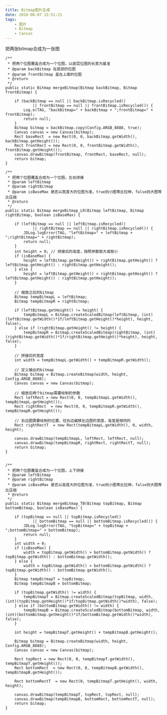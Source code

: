```yaml
---
title: Bitmap图片生成
date: 2018-06-07 15:51:21
tags: 
	- 图片
	- Bitmap
	- Canvas
---
```


把两张bitmap合成为一张图

	/**
     * 把两个位图覆盖合成为一个位图，以底层位图的长宽为基准
     * @param backBitmap 在底部的位图
     * @param frontBitmap 盖在上面的位图
     * @return
     */
    public static Bitmap mergeBitmap(Bitmap backBitmap, Bitmap frontBitmap) {

        if (backBitmap == null || backBitmap.isRecycled() 
                || frontBitmap == null || frontBitmap.isRecycled()) {
            Log.e(TAG, "backBitmap=" + backBitmap + ";frontBitmap=" + frontBitmap);
            return null;
        }
        Bitmap bitmap = backBitmap.copy(Config.ARGB_8888, true);
        Canvas canvas = new Canvas(bitmap);
        Rect baseRect  = new Rect(0, 0, backBitmap.getWidth(), backBitmap.getHeight());
        Rect frontRect = new Rect(0, 0, frontBitmap.getWidth(), frontBitmap.getHeight());
        canvas.drawBitmap(frontBitmap, frontRect, baseRect, null);
        return bitmap;
    }

    /**
     * 把两个位图覆盖合成为一个位图，左右拼接
     * @param leftBitmap 
     * @param rightBitmap 
     * @param isBaseMax 是否以宽度大的位图为准，true则小图等比拉伸，false则大图等比压缩
     * @return
     */
    public static Bitmap mergeBitmap_LR(Bitmap leftBitmap, Bitmap rightBitmap, boolean isBaseMax) {

        if (leftBitmap == null || leftBitmap.isRecycled() 
                || rightBitmap == null || rightBitmap.isRecycled()) {
            JDLog.logError(TAG, "leftBitmap=" + leftBitmap + ";rightBitmap=" + rightBitmap);
            return null;
        }
        int height = 0; // 拼接后的高度，按照参数取大或取小
        if (isBaseMax) {
            height = leftBitmap.getHeight() > rightBitmap.getHeight() ? leftBitmap.getHeight() : rightBitmap.getHeight();
        } else {
            height = leftBitmap.getHeight() < rightBitmap.getHeight() ? leftBitmap.getHeight() : rightBitmap.getHeight();
        }

        // 缩放之后的bitmap
        Bitmap tempBitmapL = leftBitmap;
        Bitmap tempBitmapR = rightBitmap;

        if (leftBitmap.getHeight() != height) {
            tempBitmapL = Bitmap.createScaledBitmap(leftBitmap, (int)(leftBitmap.getWidth()*1f/leftBitmap.getHeight()*height), height, false);
        } else if (rightBitmap.getHeight() != height) {
            tempBitmapR = Bitmap.createScaledBitmap(rightBitmap, (int)(rightBitmap.getWidth()*1f/rightBitmap.getHeight()*height), height, false);
        }

        // 拼接后的宽度
        int width = tempBitmapL.getWidth() + tempBitmapR.getWidth();

        // 定义输出的bitmap
        Bitmap bitmap = Bitmap.createBitmap(width, height, Config.ARGB_8888);
        Canvas canvas = new Canvas(bitmap);

        // 缩放后两个bitmap需要绘制的参数
        Rect leftRect = new Rect(0, 0, tempBitmapL.getWidth(), tempBitmapL.getHeight());
        Rect rightRect  = new Rect(0, 0, tempBitmapR.getWidth(), tempBitmapR.getHeight());

        // 右边图需要绘制的位置，往右边偏移左边图的宽度，高度是相同的
        Rect rightRectT  = new Rect(tempBitmapL.getWidth(), 0, width, height);

        canvas.drawBitmap(tempBitmapL, leftRect, leftRect, null);
        canvas.drawBitmap(tempBitmapR, rightRect, rightRectT, null);
        return bitmap;
    }


    /**
     * 把两个位图覆盖合成为一个位图，上下拼接
     * @param leftBitmap 
     * @param rightBitmap 
     * @param isBaseMax 是否以高度大的位图为准，true则小图等比拉伸，false则大图等比压缩
     * @return
     */
    public static Bitmap mergeBitmap_TB(Bitmap topBitmap, Bitmap bottomBitmap, boolean isBaseMax) {

        if (topBitmap == null || topBitmap.isRecycled() 
                || bottomBitmap == null || bottomBitmap.isRecycled()) {
            JDLog.logError(TAG, "topBitmap=" + topBitmap + ";bottomBitmap=" + bottomBitmap);
            return null;
        }
        int width = 0;
        if (isBaseMax) {
            width = topBitmap.getWidth() > bottomBitmap.getWidth() ? topBitmap.getWidth() : bottomBitmap.getWidth();
        } else {
            width = topBitmap.getWidth() < bottomBitmap.getWidth() ? topBitmap.getWidth() : bottomBitmap.getWidth();
        }
        Bitmap tempBitmapT = topBitmap;
        Bitmap tempBitmapB = bottomBitmap;

        if (topBitmap.getWidth() != width) {
            tempBitmapT = Bitmap.createScaledBitmap(topBitmap, width, (int)(topBitmap.getHeight()*1f/topBitmap.getWidth()*width), false);
        } else if (bottomBitmap.getWidth() != width) {
            tempBitmapB = Bitmap.createScaledBitmap(bottomBitmap, width, (int)(bottomBitmap.getHeight()*1f/bottomBitmap.getWidth()*width), false);
        }

        int height = tempBitmapT.getHeight() + tempBitmapB.getHeight();

        Bitmap bitmap = Bitmap.createBitmap(width, height, Config.ARGB_8888);
        Canvas canvas = new Canvas(bitmap);

        Rect topRect = new Rect(0, 0, tempBitmapT.getWidth(), tempBitmapT.getHeight());
        Rect bottomRect  = new Rect(0, 0, tempBitmapB.getWidth(), tempBitmapB.getHeight());

        Rect bottomRectT  = new Rect(0, tempBitmapT.getHeight(), width, height);

        canvas.drawBitmap(tempBitmapT, topRect, topRect, null);
        canvas.drawBitmap(tempBitmapB, bottomRect, bottomRectT, null);
        return bitmap;
    }


